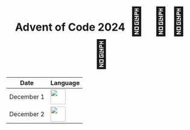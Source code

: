 <h1 align="center">
  Advent of Code 2024
  <span style="font-size: 72px">🎄 🧑‍💻 🎄</span>
</h1>

<div align="center">

| Date       | Language                                                                                                                   |
| ---------- | -------------------------------------------------------------------------------------------------------------------------- |
| December 1 | <img src="https://cdn.jsdelivr.net/gh/devicons/devicon/icons/typescript/typescript-original.svg" width="40" height="40" /> |
| December 2 | <img src="https://cdn.jsdelivr.net/gh/devicons/devicon/icons/go/go-original.svg" width="40" height="40" />                 |

</div>
